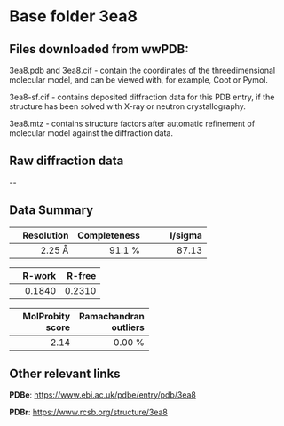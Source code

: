 # Base folder 3ea8

## Files downloaded from wwPDB:

3ea8.pdb and 3ea8.cif - contain the coordinates of the threedimensional molecular model, and can be viewed with, for example, Coot or Pymol.

3ea8-sf.cif - contains deposited diffraction data for this PDB entry, if the structure has been solved with X-ray or neutron crystallography.

3ea8.mtz - contains structure factors after automatic refinement of molecular model against the diffraction data.

## Raw diffraction data

--<br> 

## Data Summary
|   | Resolution | Completeness| I/sigma |
|---|-------------:|----------------:|--------------:|
|   |2.25 Å|91.1  %|<img width=50/>87.13|

|   | **R-work**| **R-free**   
|---|-------------:|----------------:|           
||0.1840|0.2310|

|   |**MolProbity<br>score**| **Ramachandran<br>outliers** 
|---|-------------:|----------------:|
||2.14|0.00 %|

 

 

## Other relevant links 
**PDBe**:  https://www.ebi.ac.uk/pdbe/entry/pdb/3ea8
 
**PDBr**: https://www.rcsb.org/structure/3ea8 

